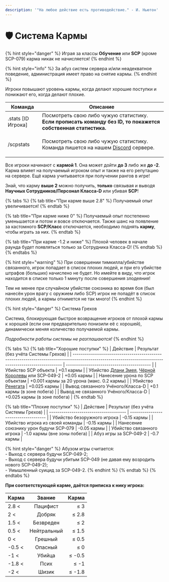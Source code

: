 ```yaml
---
description: '"На любое действие есть противодействие." - И. Ньютон'
---
```


# 🛡 Система Кармы

{% hint style="danger" %}
Играя за классы **Обучение** или **SCP** (кроме SCP-079) карма никак не начисляется!
{% endhint %}

{% hint style="info" %}
За абуз систем сервера и/или неадекватное поведение, администрация имеет право на снятие кармы.
{% endhint %}

Игроки повышают уровень кармы, когда делают хорошие поступки и понижают его, когда делают плохие.

| Команда             | Описание                                                                                                                                       |
| ------------------- | ---------------------------------------------------------------------------------------------------------------------------------------------- |
| .stats \[ID Игрока] | Посмотреть свою либо чужую статистику. **Если прописать команду без ID, то покажется собственная статистика.**                                 |
| /scpstats           | <p>Посмотреть свою либо чужую статистику.<br>Команда пишется на нашем <a href="https://discord.com/invite/376sEKP2tX">Discord</a> сервере.</p> |

Все игроки начинают с **кармой 1**. Она может дойти **до 3** либо же **до -2**.\
Карма влияет на получаемый игроком опыт и также на его репутацию на сервере. Ещё карма учитывается при получении рангов в игре!

Знай, что карму **выше 2** можно получить, **только** связывая и выводя **Научных Сотрудников/Персонал Класса-D** или убивая **SCP**!

{% tabs %}
{% tab title="При карме выше 2.8" %}
Получаемый опыт увеличивается!
{% endtab %}

{% tab title="При карме ниже 0" %}
Получаемый опыт постепенно уменьшается и потом и вовсе отключается. Также шанс на появление за кастомного **SCP/Класс** отключается, необходимо поднять **карму**, чтобы играть за них.
{% endtab %}

{% tab title="При карме -1.2 и ниже" %}
Плохой человек в начале раунда будет появляться только за Сотрудника Класса-D!
{% endtab %}
{% endtabs %}

{% hint style="warning" %}
При совершении тимкилла/убийстве связанного, игрок попадает в список плохих людей, и при его убийстве штрафов (больших) начислено не будет. Но имейте в виду, что игрок находится в списке только 1 минуту после совершения злодеяния!

Тем не менее при случайном убийстве союзника во время боя (был нанесён урон врагу с оружием либо SCP) игрок не попадёт в список плохих людей, а кармы отнимется не так много!
{% endhint %}

{% hint style="danger" %}
Система Грехов

Система, блокирующая быстрое возвращение игроков от плохой кармы к хорошей (если они предварительно понизили её с хорошей), динамически меняя количество получаемой кармы.

_Подробности работы системы не разглашаются!_
{% endhint %}

{% tabs %}
{% tab title="Хорошие поступки" %}
| Действие                                                                                                                                               | Результат (без учёта Системы Грехов)       |
| ------------------------------------------------------------------------------------------------------------------------------------------------------ | ------------------------------------------ |
| Убийство SCP объекта                                                                                                                                   | +0.1 кармы                                 |
| Убийство [Длани Змея](../custom-classes/custom-teams/serpents-hand.md), [Чёрной Королевы](../custom-classes/custom-teams/black-queen.md) или SCP-049-2 | +0.05 кармы                                |
| Нанесение урона по SCP объектам                                                                                                                        | +0.001 кармы за 20 урона (макс. 0.2 кармы) |
| Убийство [Ренегата](mechanics/other.md)                                                                                                                | +0.025 кармы                               |
| Вывод связанного Учёного/Класса-D                                                                                                                      | +0.1 кармы (в зоне побега)                 |
| Вывод не связанного Учёного/Класса-D                                                                                                                   | +0.025 кармы (в зоне побега)               |
{% endtab %}

{% tab title="Плохие поступки" %}
| Действие                               | Результат (без учёта Системы Грехов) |
| -------------------------------------- | ------------------------------------ |
| Убийство безоружного игрока            | -0.15 кармы                          |
| Убийство игрока из своей команды       | -0.15 кармы                          |
| Нанесение союзнику урон будучи SCP-079 | -0.05 кармы                          |
| Убийство связанного игрока             | -1.0 кармы (вне зоны побега)         |
| Абуз игры за SCP-049-2                 | -0.7 кармы                           |

{% hint style="danger" %}
Абузом игры считается:\
\- Выход с сервера будучи SCP-049-2;\
\- Выход с сервера будучи убитым SCP-049 (не давая ему возродить нового SCP-049-2);\
\- Умышленный суицид за SCP-049-2.
{% endhint %}
{% endtab %}
{% endtabs %}

**При соответствующей карме, даётся приписка к нику игрока:**

| Карма  |    Звание   |  Карма |
| ------ | :---------: | -----: |
| 2.8 <  |   Пацифист  |    ≤ 3 |
| 2 <    |    Добряк   |  ≤ 2.8 |
| 1.5 <  |  Безвреден  |    ≤ 2 |
| 0.5 <  | Нейтральный |  ≤ 1.5 |
| 0 <    |   Грешный   |  ≤ 0.5 |
| -0.5 < |   Опасный   |    ≤ 0 |
| -1 <   |    Убийца   | ≤ -0.5 |
| -1.8 < |     Псих    |   ≤ -1 |
| -2 <   |    Шизик    | ≤ -1.8 |
